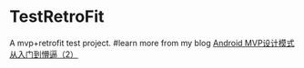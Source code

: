 # TestRetroFit
A mvp+retrofit test project.
#learn more from my blog
[Android MVP设计模式从入门到懵逼（2）](http://shineyang.com/wordpress/2016/05/12/android-mvp设计模式从入门到懵逼（2）/)
